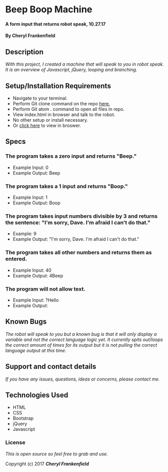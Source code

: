 # Beep Boop Machine

#### A form input that returns robot speak, 10.27.17

#### By **Cheryl Frankenfield**

## Description

_With this project, I created a machine that will speak to you in robot speak. It is an overview of Javascript, jQuery, looping and branching._

## Setup/Installation Requirements

* Navigate to your terminal.
* Perform Git clone command on the repo [here.](https://github.com/CherylFrankenfield/beepboop.git)
* Perform Git atom . command to open all files in repo.
* View index.html in browser and talk to the robot.
* No other setup or install necessary.
* Or [click here](https://cherylfrankenfield.github.io/beepboop/) to view in broswer.

## Specs

### The program takes a zero input and returns "Beep."
*	Example Input: 0
*	Example Output: Beep

### The program takes a 1 input and returns "Boop."
*	Example Input: 1
*	Example Output: Boop

### The program takes input numbers divisible by 3 and returns the sentence: "I'm sorry, Dave. I'm afraid I can't do that."
*	Example: 9
*	Example Output: "I'm sorry, Dave. I'm afraid I can't do that."

### The program takes all other numbers and returns them as entered.
*	Example Input: 40
*	Example Output: 4Beep

### The program will not allow text.
*	Example Input: ?Hello
*	Example Output:

## Known Bugs

_The robot will speak to you but a known bug is that it will only display a variable and not the correct language logic yet. It currently spits out/loops the correct amount of times for its output but it is not pulling the correct language output at this time._

## Support and contact details

_If you have any issues, questions, ideas or concerns, please contact me._

## Technologies Used

* HTML
* CSS
* Bootstrap
* jQuery
* Javascript

### License

*This is open source so feel free to grab and use.*

Copyright (c) 2017 **_Cheryl Frankenfield_**

